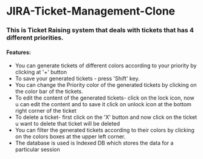 # JIRA-Ticket-Management-Clone
<h3>This is Ticket Raising system that deals with tickets that has 4 different priorities. </h3>

<h4>Features:</h4>
<ul>
  <li>You can generate tickets of different colors according to your priority by clicking at '+' button</li>
  <li> To save your generated tickets - press 'Shift' key.</li>
  <li> You can change the Priority color of the generated tickets by clicking on the color bar of the tickets.</li>
  <li> To edit the content of the generated tickets- click on the lock icon, now u can edit the content and to save it click on unlock icon at the bottom right corner of the ticket</li>
  <li> To delete a ticket- first click on the 'X' button and now click on the ticket u want to delete that ticket will be deleted </li>
  <li> You can filter the generated tickets according to their colors by clicking on the colors boxes at the upper left corner. </li>
  <li> The database is used is Indexed DB which stores the data for a particular session </li>
 </ul>
